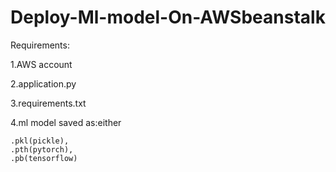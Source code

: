 # Deploy-Ml-model-On-AWSbeanstalk

Requirements:

1.AWS account

2.application.py

3.requirements.txt

4.ml model saved as:either 
```
.pkl(pickle),
.pth(pytorch),
.pb(tensorflow) 
```

